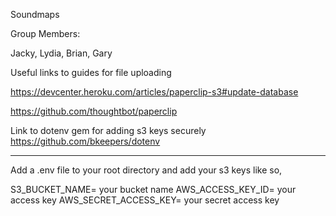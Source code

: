 Soundmaps

Group Members:

Jacky, Lydia, Brian, Gary


Useful links to guides for file uploading

https://devcenter.heroku.com/articles/paperclip-s3#update-database

https://github.com/thoughtbot/paperclip

Link to dotenv gem for adding s3 keys securely
https://github.com/bkeepers/dotenv



*********
Add a .env file to your root directory and add your s3 keys like so,

S3_BUCKET_NAME= your bucket name
AWS_ACCESS_KEY_ID= your access key
AWS_SECRET_ACCESS_KEY= your secret access key
